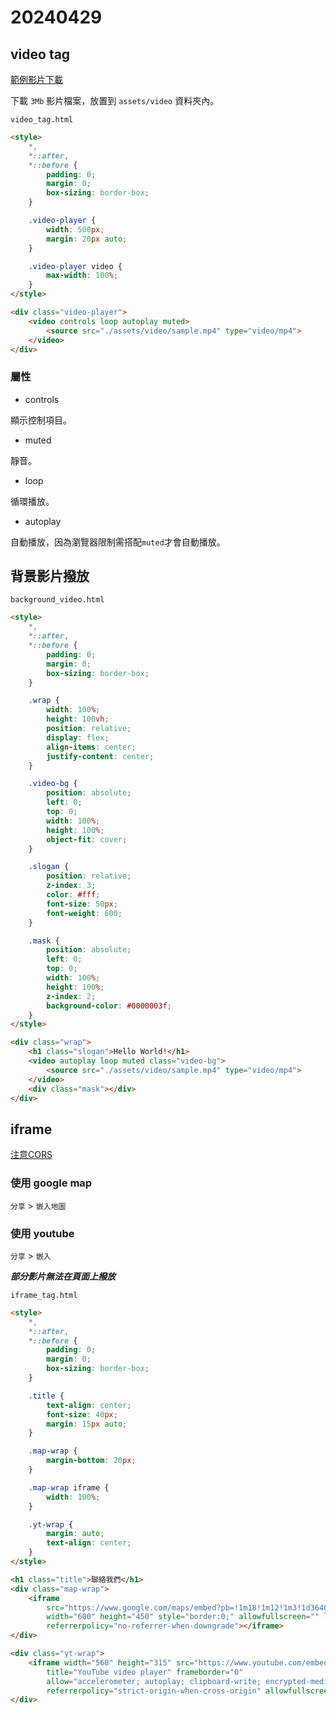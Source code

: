 # 20240429

## video tag

[範例影片下載](https://samplelib.com/sample-mp4.html)

下載 `3Mb` 影片檔案，放置到 `assets/video` 資料夾內。

`video_tag.html`

```html
<style>
    *,
    *::after,
    *::before {
        padding: 0;
        margin: 0;
        box-sizing: border-box;
    }

    .video-player {
        width: 500px;
        margin: 20px auto;
    }

    .video-player video {
        max-width: 100%;
    }
</style>

<div class="video-player">
    <video controls loop autoplay muted>
        <source src="./assets/video/sample.mp4" type="video/mp4">
    </video>
</div>
```

### 屬性

- controls

顯示控制項目。

- muted

靜音。

- loop

循環播放。

- autoplay

自動播放，因為瀏覽器限制需搭配`muted`才會自動播放。

## 背景影片撥放

`background_video.html`

```html
<style>
    *,
    *::after,
    *::before {
        padding: 0;
        margin: 0;
        box-sizing: border-box;
    }

    .wrap {
        width: 100%;
        height: 100vh;
        position: relative;
        display: flex;
        align-items: center;
        justify-content: center;
    }

    .video-bg {
        position: absolute;
        left: 0;
        top: 0;
        width: 100%;
        height: 100%;
        object-fit: cover;
    }

    .slogan {
        position: relative;
        z-index: 3;
        color: #fff;
        font-size: 50px;
        font-weight: 600;
    }

    .mask {
        position: absolute;
        left: 0;
        top: 0;
        width: 100%;
        height: 100%;
        z-index: 2;
        background-color: #0000003f;
    }
</style>

<div class="wrap">
    <h1 class="slogan">Hello World!</h1>
    <video autoplay loop muted class="video-bg">
        <source src="./assets/video/sample.mp4" type="video/mp4">
    </video>
    <div class="mask"></div>
</div>
```

## iframe

[注意CORS](https://developer.mozilla.org/zh-TW/docs/Web/HTTP/CORS)

### 使用 google map

`分享` > `嵌入地圖`

### 使用 youtube

`分享` > `嵌入`

***部分影片無法在頁面上撥放***

`iframe_tag.html`

```html
<style>
    *,
    *::after,
    *::before {
        padding: 0;
        margin: 0;
        box-sizing: border-box;
    }

    .title {
        text-align: center;
        font-size: 40px;
        margin: 15px auto;
    }

    .map-wrap {
        margin-bottom: 20px;
    }

    .map-wrap iframe {
        width: 100%;
    }

    .yt-wrap {
        margin: auto;
        text-align: center;
    }
</style>

<h1 class="title">聯絡我們</h1>
<div class="map-wrap">
    <iframe
        src="https://www.google.com/maps/embed?pb=!1m18!1m12!1m3!1d3640.4131762040997!2d120.66118968666713!3d24.157238317343424!2m3!1f0!2f0!3f0!3m2!1i1024!2i768!4f13.1!3m3!1m2!1s0x34693d78069134cb%3A0xf7a65bba8f974f36!2z5ZyL56uL6Ieq54S256eR5a245Y2a54mp6aSo!5e0!3m2!1szh-TW!2stw!4v1714389902266!5m2!1szh-TW!2stw"
        width="600" height="450" style="border:0;" allowfullscreen="" loading="lazy"
        referrerpolicy="no-referrer-when-downgrade"></iframe>
</div>

<div class="yt-wrap">
    <iframe width="560" height="315" src="https://www.youtube.com/embed/33hE0Z0iNys?si=melYgeH9EiGgzt8u"
        title="YouTube video player" frameborder="0"
        allow="accelerometer; autoplay; clipboard-write; encrypted-media; gyroscope; picture-in-picture; web-share"
        referrerpolicy="strict-origin-when-cross-origin" allowfullscreen></iframe>
</div>
```